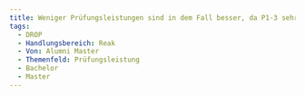 ```yaml
---
title: Weniger Prüfungsleistungen sind in dem Fall besser, da P1-3 sehr viel Zeit in Anspruch nehmen, aber auch besser aufs Berufsleben vorbereiten
tags:
  - DROP
  - Handlungsbereich: Reak
  - Von: Alumni Master
  - Themenfeld: Prüfungsleistung
  - Bachelor
  - Master
---
```

